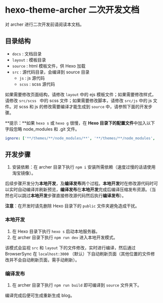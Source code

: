 # hexo-theme-archer 二次开发文档

对 archer 进行二次开发前请阅读本文档。

## 目录结构

- `docs` : 文档目录
- `layout` : 模板目录
- `source` : html 模板文件，供 Hexo 加载
- `src` : 源代码目录，会编译到 source 目录
  - `js` : js 源代码
  - `scss` : scss 源代码

如果需要修改页面结构，请修改 `layout` 中的 ejs 模板文件；如果需要修改样式，请修改 `src/scss ` 中的 scss 文件；如果需要修改脚本，请修改 `src/js` 中的 js 文件。对 scss 和 js 的修改需要编译才能生成到 `source` 中，请参照下面的开发步骤。

**提示：**如果 `hexo s` 或 `hexo g` 很慢，在 **Hexo 目录下的配置文件**中加入以下字段忽略 node_modules 和 .git 文件。

```yaml
ignore: ['**/themes/**/node_modules/**', '**/themes/**/node_modules', '**/themes/**/.git', '**/themes/**/.git/**']
```

## 开发步骤

1. 安装依赖：在 archer 目录下执行 `npm i` 安装所需依赖（速度过慢的话请使用淘宝镜像）。

后续步骤开发分为**本地开发**，及**编译发布**两个过程。**本地开发**时在修改源代码时可以实时自动编译并刷新预览，**编译发布**在**本地开发**完成后编译压缩发布资源。（当然也可以跳过**本地开发**步骤直接修改源代码然后执行**编译发布**）。

**注意**：在开发时请先删除 Hexo 目录下的 `public` 文件夹避免造成干扰。

### 本地开发

1. 在 Hexo 目录下执行 `hexo s` 启动本地服务器。
2. 在 archer 目录下执行 `npm run dev` 进入本地开发模式。

该模式会监视 `src` 和 `layout` 下的文件修改，实时进行编译，然后通过 BrowserSync 在 `localhost:3000` （默认）下自动刷新页面（其他位置的文件修改并不会自动刷新页面，需手动刷新）。

### 编译发布

1. 在 archer 目录下执行 `npm run build` 即可编译到 `source` 文件夹下。

编译完成后便可生成重新生成 blog。